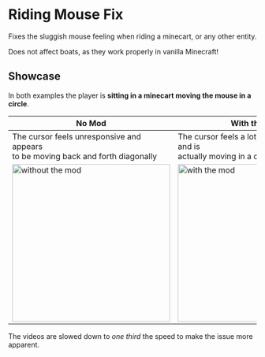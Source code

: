 # Riding Mouse Fix

Fixes the sluggish mouse feeling when riding a minecart, or any other entity.

Does not affect boats, as they work properly in vanilla Minecraft!

## Showcase

In both examples the player is **sitting in a minecart moving the mouse in a circle**.

| No Mod                                                                               | With the Mod                                                                  |
|--------------------------------------------------------------------------------------|-------------------------------------------------------------------------------|
| The cursor feels unresponsive and appears<br/>to be moving back and forth diagonally | The cursor feels a lot more responsive and is<br/>actually moving in a circle |
| <img src="https://i.imgur.com/pbxBQyv.gif" alt="without the mod" width="320px">      | <img src="https://i.imgur.com/9FlrQVP.gif" alt="with the mod" width="320px">  |

The videos are slowed down to *one third* the speed to make the issue more apparent.
